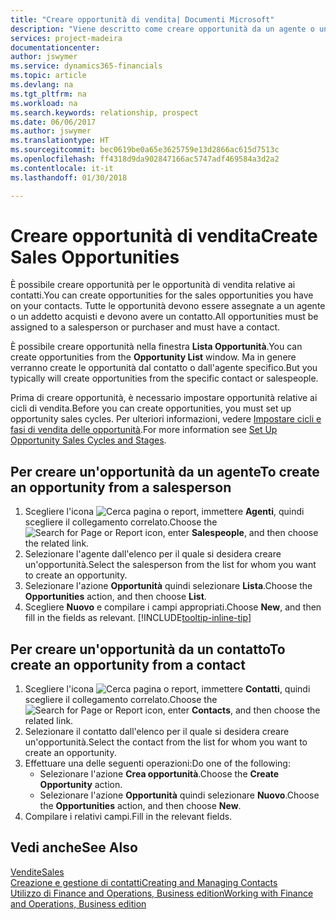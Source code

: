 ```yaml
---
title: "Creare opportunità di vendita| Documenti Microsoft"
description: "Viene descritto come creare opportunità da un agente o un contatto in Finance and Operations, Business edition."
services: project-madeira
documentationcenter: 
author: jswymer
ms.service: dynamics365-financials
ms.topic: article
ms.devlang: na
ms.tgt_pltfrm: na
ms.workload: na
ms.search.keywords: relationship, prospect
ms.date: 06/06/2017
ms.author: jswymer
ms.translationtype: HT
ms.sourcegitcommit: bec0619be0a65e3625759e13d2866ac615d7513c
ms.openlocfilehash: ff4318d9da902847166ac5747adf469584a3d2a2
ms.contentlocale: it-it
ms.lasthandoff: 01/30/2018

---
```

# <a name="create-sales-opportunities"></a><span data-ttu-id="fd60f-103">Creare opportunità di vendita</span><span class="sxs-lookup"><span data-stu-id="fd60f-103">Create Sales Opportunities</span></span>
<span data-ttu-id="fd60f-104">È possibile creare opportunità per le opportunità di vendita relative ai contatti.</span><span class="sxs-lookup"><span data-stu-id="fd60f-104">You can create opportunities for the sales opportunities you have on your contacts.</span></span> <span data-ttu-id="fd60f-105">Tutte le opportunità devono essere assegnate a un agente o un addetto acquisti e devono avere un contatto.</span><span class="sxs-lookup"><span data-stu-id="fd60f-105">All opportunities must be assigned to a salesperson or purchaser and must have a contact.</span></span>

<span data-ttu-id="fd60f-106">È possibile creare opportunità nella finestra **Lista Opportunità**.</span><span class="sxs-lookup"><span data-stu-id="fd60f-106">You can create opportunities from the **Opportunity List** window.</span></span> <span data-ttu-id="fd60f-107">Ma in genere verranno create le opportunità dal contatto o dall'agente specifico.</span><span class="sxs-lookup"><span data-stu-id="fd60f-107">But you typically will create opportunities from the specific contact or salespeople.</span></span>

<span data-ttu-id="fd60f-108">Prima di creare opportunità, è necessario impostare opportunità relative ai cicli di vendita.</span><span class="sxs-lookup"><span data-stu-id="fd60f-108">Before you can create opportunities, you must set up opportunity sales cycles.</span></span> <span data-ttu-id="fd60f-109">Per ulteriori informazioni, vedere [Impostare cicli e fasi di vendita delle opportunità](marketing-how-setup-opportunity-sales-cycles-stages.md).</span><span class="sxs-lookup"><span data-stu-id="fd60f-109">For more information see [Set Up Opportunity Sales Cycles and Stages](marketing-how-setup-opportunity-sales-cycles-stages.md).</span></span>

## <a name="to-create-an-opportunity-from-a-salesperson"></a><span data-ttu-id="fd60f-110">Per creare un'opportunità da un agente</span><span class="sxs-lookup"><span data-stu-id="fd60f-110">To create an opportunity from a salesperson</span></span>
1. <span data-ttu-id="fd60f-111">Scegliere l'icona ![Cerca pagina o report](media/ui-search/search_small.png "icona Cerca pagina o report"), immettere **Agenti**, quindi scegliere il collegamento correlato.</span><span class="sxs-lookup"><span data-stu-id="fd60f-111">Choose the ![Search for Page or Report](media/ui-search/search_small.png "Search for Page or Report icon") icon, enter **Salespeople**, and then choose the related link.</span></span>
2. <span data-ttu-id="fd60f-112">Selezionare l'agente dall'elenco per il quale si desidera creare un'opportunità.</span><span class="sxs-lookup"><span data-stu-id="fd60f-112">Select the salesperson from the list for whom you want to create an opportunity.</span></span>
3. <span data-ttu-id="fd60f-113">Selezionare l'azione **Opportunità** quindi selezionare **Lista**.</span><span class="sxs-lookup"><span data-stu-id="fd60f-113">Choose the **Opportunities** action, and then choose **List**.</span></span>
4. <span data-ttu-id="fd60f-114">Scegliere **Nuovo** e compilare i campi appropriati.</span><span class="sxs-lookup"><span data-stu-id="fd60f-114">Choose **New**, and then fill in the fields as relevant.</span></span> [!INCLUDE[tooltip-inline-tip](includes/tooltip-inline-tip_md.md)]  



## <a name="to-create-an-opportunity-from-a-contact"></a><span data-ttu-id="fd60f-115">Per creare un'opportunità da un contatto</span><span class="sxs-lookup"><span data-stu-id="fd60f-115">To create an opportunity from a contact</span></span>
1. <span data-ttu-id="fd60f-116">Scegliere l'icona ![Cerca pagina o report](media/ui-search/search_small.png "icona Cerca pagina o report"), immettere **Contatti**, quindi scegliere il collegamento correlato.</span><span class="sxs-lookup"><span data-stu-id="fd60f-116">Choose the ![Search for Page or Report](media/ui-search/search_small.png "Search for Page or Report icon") icon, enter **Contacts**, and then choose the related link.</span></span>
2. <span data-ttu-id="fd60f-117">Selezionare il contatto dall'elenco per il quale si desidera creare un'opportunità.</span><span class="sxs-lookup"><span data-stu-id="fd60f-117">Select the contact from the list for whom you want to create an opportunity.</span></span>
3. <span data-ttu-id="fd60f-118">Effettuare una delle seguenti operazioni:</span><span class="sxs-lookup"><span data-stu-id="fd60f-118">Do one of the following:</span></span>
   * <span data-ttu-id="fd60f-119">Selezionare l'azione **Crea opportunità**.</span><span class="sxs-lookup"><span data-stu-id="fd60f-119">Choose the **Create Opportunity** action.</span></span>
   * <span data-ttu-id="fd60f-120">Selezionare l'azione **Opportunità** quindi selezionare **Nuovo**.</span><span class="sxs-lookup"><span data-stu-id="fd60f-120">Choose the  **Opportunities** action, and then choose **New**.</span></span>
4. <span data-ttu-id="fd60f-121">Compilare i relativi campi.</span><span class="sxs-lookup"><span data-stu-id="fd60f-121">Fill in the relevant fields.</span></span>

## <a name="see-also"></a><span data-ttu-id="fd60f-122">Vedi anche</span><span class="sxs-lookup"><span data-stu-id="fd60f-122">See Also</span></span>
[<span data-ttu-id="fd60f-123">Vendite</span><span class="sxs-lookup"><span data-stu-id="fd60f-123">Sales</span></span>](sales-manage-sales.md)  
[<span data-ttu-id="fd60f-124">Creazione e gestione di contatti</span><span class="sxs-lookup"><span data-stu-id="fd60f-124">Creating and Managing Contacts</span></span>](marketing-contacts.md)  
[<span data-ttu-id="fd60f-125">Utilizzo di Finance and Operations, Business edition</span><span class="sxs-lookup"><span data-stu-id="fd60f-125">Working with Finance and Operations, Business edition</span></span>](ui-work-product.md)

